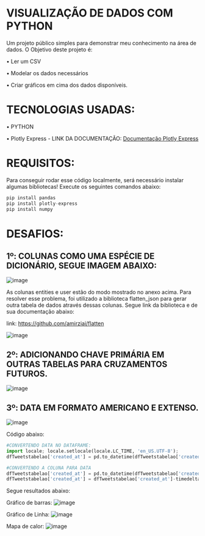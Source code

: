# VISUALIZAÇÃO DE DADOS COM PYTHON

Um projeto público simples para demonstrar meu conhecimento na área de dados. O Objetivo deste projeto é:

• Ler um CSV

• Modelar os dados necessários

• Criar gráficos em cima dos dados disponíveis.

# TECNOLOGIAS USADAS:

• PYTHON

• Plotly Express - LINK DA DOCUMENTAÇÃO: [Documentação Plotly Express](https://plotly.com/python/plotly-express/)

# REQUISITOS:

Para conseguir rodar esse código localmente, será necessário instalar algumas bibliotecas! Execute os seguintes comandos abaixo:

```python
pip install pandas
pip install plotly-express
pip install numpy
```
# DESAFIOS:

## 1º: COLUNAS COMO UMA ESPÉCIE DE DICIONÁRIO, SEGUE IMAGEM ABAIXO:
![image](https://user-images.githubusercontent.com/78058494/165187939-8954dd36-0236-4071-a228-41a392cdf5c0.png)

As colunas entities  e user estão do modo mostrado no anexo acima. Para resolver esse problema, foi utilizado a biblioteca flatten_json para gerar outra tabela de dados através dessas colunas. Segue link da biblioteca e de sua documentação abaixo:

link: https://github.com/amirziai/flatten

![image](https://user-images.githubusercontent.com/78058494/165192557-cbc012c2-fb71-43fb-8a10-1764927b2de9.png)

## 2º: ADICIONANDO CHAVE PRIMÁRIA EM OUTRAS TABELAS PARA CRUZAMENTOS FUTUROS.
![image](https://user-images.githubusercontent.com/78058494/165651768-f78bb241-90eb-429c-b7e2-67d1438a0766.png)

## 3º: DATA EM FORMATO AMERICANO E EXTENSO.
![image](https://user-images.githubusercontent.com/78058494/166162213-46d48ad2-37db-4c78-9671-f8c5755466e9.png)

Código abaixo:

```python
#CONVERTENDO DATA NO DATAFRAME:
import locale; locale.setlocale(locale.LC_TIME, 'en_US.UTF-8'); 
dfTweetstabelao['created_at'] = pd.to_datetime(dfTweetstabelao['created_at'], format='%a %b %d %H:%M:%S %z %Y').dt.strftime('%Y-%m-%d %H:%M:%S')

#CONVERTENDO A COLUNA PARA DATA
dfTweetstabelao['created_at'] = pd.to_datetime(dfTweetstabelao['created_at']) # TRANFORMANDO COLUNA DE STRING PARA DATATIME BR
dfTweetstabelao['created_at'] = dfTweetstabelao['created_at']-timedelta(hours=3) #SUBTRAINDO 3 HORAS (CONVERTENDO UTC PARA BR)
```














Segue resultados abaixo:

Gráfico de barras:
![image](https://user-images.githubusercontent.com/78058494/171269794-5f53e2bc-b7db-4dff-b6cb-32b075f4d473.png)

Gráfico de Linha:
![image](https://user-images.githubusercontent.com/78058494/171269835-d8820e3f-305d-47d2-9807-e88babd2ce61.png)

Mapa de calor:
![image](https://user-images.githubusercontent.com/78058494/171269915-31bc8631-bf04-4575-bf42-d6efba6f7db7.png)

